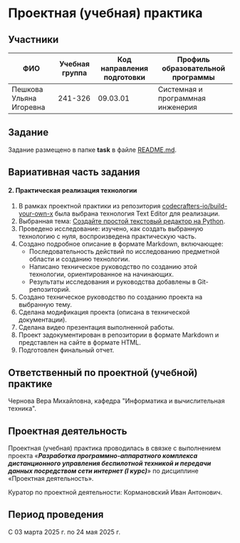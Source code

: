 # Проектная (учебная) практика

## Участники

| ФИО | Учебная группа | Код направления подготовки | Профиль образовательной программы |
|-|-|-|-|
| Пешкова Ульяна Игоревна |241-326|09.03.01|Системная и программная инженерия|

## Задание

Задание размещено в папке **task** в файле [README.md](task/README.md).

## Вариативная часть задания

#### 2. Практическая реализация технологии

1. В рамках проектной практики из репозитория [codecrafters-io/build-your-own-x](https://github.com/codecrafters-io/build-your-own-x) была выбрана технология Text Editor для реализации.
2. Выбранная тема: [Создайте простой текстовый редактор на Python](https://www.instructables.com/Create-a-Simple-Python-Text-Editor/).
3. Проведено исследование: изучено, как создать выбранную технологию с нуля, воспроизведена практическую часть.
4. Создано подробное описание в формате Markdown, включающее:
   - Последовательность действий по исследованию предметной области и созданию технологии.
   - Написано техническое руководство по созданию этой технологии, ориентированное на начинающих.
   - Результаты исследования и руководства добавлены в Git-репозиторий.
5. Создано техническое руководство по созданию проекта на выбранную тему.
6. Сделана модификация проекта (описана в технической документации).
7. Сделана видео презентация выполненной работы.
8. Проект задокументирован  в репозитории в формате Markdown и представлен на сайте в формате HTML.
9. Подготовлен финальный отчет.

## Ответственный по проектной (учебной) практике

Чернова Вера Михайловна, кафедра "Информатика и вычислительная техника".

## Проектная деятельность

Проектная (учебная) практика проводилась в связке с выполнением проекта «***Разработка программно-аппаратного комплекса дистанционного управления беспилотной техникой и передачи данных посредством сети интернет (I курс)***» по дисциплине «Проектная деятельность».

Куратор по проектной деятельности: Кормановский Иван Антонович.

## Период проведения

С 03 марта 2025 г. по 24 мая 2025 г.
